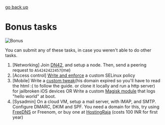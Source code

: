 [go back up](./..)
# Bonus tasks

![Bonus](https://media.istockphoto.com/id/1880210848/vector/bonus-pop-art-banner-card-concept-vector-flat-graphic-design-illustration.jpg?s=612x612&w=0&k=20&c=uOxw3p8mbHaw1xIvsGVx9jAJSf5LPCK4K7X-aLk-mb8=)

You can submit any of these tasks, in case you weren't able to do other tasks.

1. [Networking] Join [DN42](https://dn42.dev/howto/Getting-Started), and setup a node. Then, send a peering request to `AS4242422457`(me)
2. [Access control] [Write and enforce](https://docs.redhat.com/en/documentation/red_hat_enterprise_linux/8/html/using_selinux/writing-a-custom-selinux-policy_using-selinux) a custom SELinux policy
3. [Mobile] Write a [custom tweak](https://github.com/maxiwee69/maxiwee69.github.io/blob/main/learntotweak/index.html)(his domain expired so you'll have to read the html :( to follow the guide. or clone it locally and run a http server) for jailbroken iOS devices OR Write a custom [Magisk module](https://topjohnwu.github.io/Magisk/guides.html) that logs "hello world" at boot.
4. [Sysadmin] On a cloud VM, setup a mail server, with IMAP, and SMTP. Configure DMARC, DKIM and SPF. You need a domain for this, try using [FreeDNS](http://freedns.afraid.org/subdomain/) or Freenom, or buy one at [HostingRaja](https://www.hostingraja.in/) (costs 100 INR for first year)
